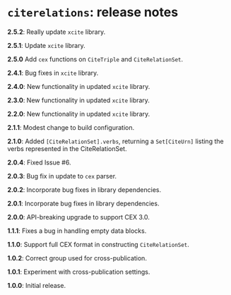 # `citerelations`: release notes


**2.5.2**:  Really update `xcite` library.


**2.5.1**:  Update `xcite` library.

**2.5.0**  Add `cex` functions on `CiteTriple` and `CiteRelationSet`.

**2.4.1**: Bug fixes in `xcite` library.


**2.4.0**:  New functionality in updated `xcite` library.

**2.3.0**:  New functionality in updated `xcite` library.

**2.2.0**: New functionality in updated `xcite` library.

**2.1.1**:  Modest change to build configuration.

**2.1.0**:  Added `[CiteRelationSet].verbs`, returning a `Set[CiteUrn]` listing the verbs represented in the CiteRelationSet.

**2.0.4**:  Fixed Issue #6.

**2.0.3**:  Bug fix in update to `cex` parser.

**2.0.2**:  Incorporate bug fixes in library dependencies.


**2.0.1**:  Incorporate bug fixes in library dependencies.

**2.0.0**:  API-breaking upgrade to support CEX 3.0.

**1.1.1**:  Fixes a bug in handling empty data blocks.

**1.1.0**: Support full CEX format in constructing `CiteRelationSet`.

**1.0.2**: Correct group used for cross-publication.

**1.0.1**: Experiment with cross-publication settings.

**1.0.0**:  Initial release.
